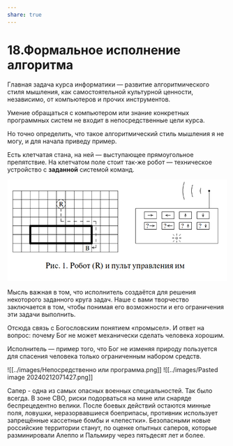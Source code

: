 ```yaml
---
share: true
---
```

# 18.Формальное исполнение алгоритма

Главная задача курса информатики — развитие алгоритмического стиля мышления, как самостоятельной культурной ценности, независимо, от компьютеров и прочих инструментов.

Умение обращаться с компьютером или знание конкретных программных систем не входит в непосредственные цели курса.

Но точно определить, что такое алгоритмический стиль мышления я не могу, и для начала приведу пример.

Есть клетчатая стана, на ней — выступающее прямоугольное препятствие. На клетчатом поле стоит так-же робот — техническое устройство с **заданной** системой команд.

![Робот и пульт управления им](images/robot.png)

Мысль важная в том, что исполнитель создаётся для решения некоторого заданного круга задач. Наше с вами творчество заключается в том, чтобы понимая его возможности и его ограничения эти задачи выполнить.

Отсюда связь с Богословским понятием «промысел». И ответ на вопрос: почему Бог не может механически сделать человека хорошим.

Исполнитель — пример того, что Бог не изменяя природу пользуется для спасения человека только ограниченным набором средств.

![[../images/Непосредственно или программа.png]]
![[../images/Pasted image 20240212071427.png]]

Сапер - одна из самых опасных военных специальностей. Так было всегда. В зоне СВО, риски подорваться на мине или снаряде беспрецедентно велики. После боевых действий остаются минные поля, ловушки, неразорвавшиеся боеприпасы, противник использует запрещённые кассетные бомбы и «лепестки». Безопасными новые российские территории станут, по оценке опытных саперов, которые разминировали Алеппо и Пальмиру через пятьдесят лет и более.

